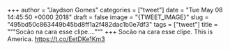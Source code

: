 
+++
author = "Jaydson Gomes"
categories = ["tweet"]
date = "Tue May 08 14:45:50 +0000 2018"
draft = false
image = "{TWEET_IMAGE}"
slug = "495bd50c863449b45bd8ff1a2f482dac1b0e7df3"
tags = ["tweet"]
title = """Socão na cara esse clipe...."""
+++
Socão na cara esse clipe.
This is America.
https://t.co/EetDKe1Km3
